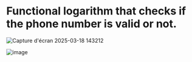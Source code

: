 
<h1>Functional logarithm that checks if the phone number is valid or not.</h1>






![Capture d'écran 2025-03-18 143212](https://github.com/user-attachments/assets/02a95050-c765-41ea-ab52-d5c7c56d8a09)


![image](https://github.com/user-attachments/assets/310be0f4-b481-4fe8-b31e-12dd6f292243)
